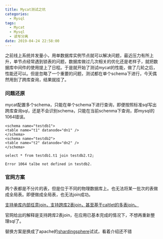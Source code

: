 ```yaml
---
title: Mycat测试之坑
categories:
  - Mysql
tags:
  - Mycat
  - Mysql
  - 读写分离
date: 2019-04-24 22:58:00
---
```


之前线上系统并发量小，用单数据库实例节点就可以解决问题，最近压力有所上升，单节点经常遇到锁表的问题，数据库做过几次相关的优化还是老样子，就把数据库中间件的使用提上了日程。于是就开始了测试mycat的性能，做了几轮之后，性能还可以。但是忽略了一个重要的问题，测试都在单个schema下进行，今天偶然用到了跨库查询，结果就挂了。

### 问题还原
mycat配置多个schema，只能在单个schema下进行查询，即便按照标准sql写出跨库查询sql，还是不会识别schema，只能在当前schenma下查询，即mysql的1064错误。

```
<schema name="testdb1">
<table name="t1" datanode="dn1" />
</schema>
<schema name="testdb2">
<table name="t2" datanode="dn2" />
</schema>

select * from testdb1.t1 join testdb2.t2;

Error 1064 talbe not defined in testdb2.

``` 
### 官网方案
两个表都是不分片的表，但是位于不同的物理数据库上。也无法将某一批次的表做成全局表。即便做成全局表，也无法join成功。

[支持单库内部任意join，支持跨库2表join，甚至基于caltlet的多表join。](http://www.mycat.io/)

官网给出的解释是支持跨库2表join，在应用已基本完成的情况下，不想再重新整理sql了。

替换方案是换成了apache的[shardingsphere](https://shardingsphere.apache.org/document/current/cn/overview/)试试，看着介绍还不错
